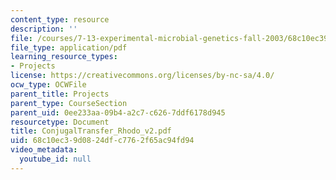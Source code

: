 ```yaml
---
content_type: resource
description: ''
file: /courses/7-13-experimental-microbial-genetics-fall-2003/68c10ec39d0824dfc7762f65ac94fd94_ConjugalTransfer_Rhodo_v2.pdf
file_type: application/pdf
learning_resource_types:
- Projects
license: https://creativecommons.org/licenses/by-nc-sa/4.0/
ocw_type: OCWFile
parent_title: Projects
parent_type: CourseSection
parent_uid: 0ee233aa-09b4-a2c7-c626-7ddf6178d945
resourcetype: Document
title: ConjugalTransfer_Rhodo_v2.pdf
uid: 68c10ec3-9d08-24df-c776-2f65ac94fd94
video_metadata:
  youtube_id: null
---
```

